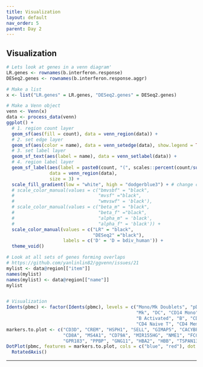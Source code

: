```yaml
---
title: Visualization
layout: default
nav_order: 5
parent: Day 2
---
```

## Visualization
```r
# Lets look at genes in a venn diagram'
LR.genes <- rownames(b.interferon.response)
DESeq2.genes <- rownames(b.interferon.response.aggr)

# Make a list
x <- list("LR.genes" = LR.genes, "DESeq2.genes" = DESeq2.genes)

# Make a Venn object
venn <- Venn(x)
data <- process_data(venn)
ggplot() +
  # 1. region count layer
  geom_sf(aes(fill = count), data = venn_region(data)) +
  # 2. set edge layer
  geom_sf(aes(color = name), data = venn_setedge(data), show.legend = TRUE, size = 2) +
  # 3. set label layer
  geom_sf_text(aes(label = name), data = venn_setlabel(data)) +
  # 4. region label layer
  geom_sf_label(aes(label = paste0(count, "(", scales::percent(count/sum(count), accuracy = 2), ")")), 
                data = venn_region(data),
                size = 3) +
  scale_fill_gradient(low = "white", high = "dodgerblue3") + # change color based on celltype
  # scale_color_manual(values = c("bmvsbf" = "black",
  #                               "mvsf" ="black", 
  #                               "wmvswf" = 'black'),
  # scale_color_manual(values = c("beta_m" = "black",
  #                               "beta_f" ="black",
  #                               "alpha_m" = 'black',
  #                               "alpha_f" = 'black')) +
  scale_color_manual(values = c("LR" = "black",
                                "DESeq2" ="black"),
                     labels = c('D' = 'D = bdiv_human')) +
  theme_void()

# Look at all sets of genes forming overlaps
# https://github.com/yanlinlin82/ggvenn/issues/21
mylist <- data@region[["item"]]
names(mylist)
names(mylist) <- data@region[["name"]]
mylist


# Visualization
Idents(pbmc) <- factor(Idents(pbmc), levels = c("Mono/Mk Doublets", "pDC", "Eryth", 
                                                "Mk", "DC", "CD14 Mono", "CD16 Mono", 
                                                "B Activated", "B", "CD8 T", "NK", "T activated",
                                                "CD4 Naive T", "CD4 Memory T"))
markers.to.plot <- c("CD3D", "CREM", "HSPH1", "SELL", "GIMAP5", "CACYBP", "GNLY", "NKG7", "CCL5",
                     "CD8A", "MS4A1", "CD79A", "MIR155HG", "NME1", "FCGR3A", "VMO1", "CCL2", "S100A9", "HLA-DQA1",
                     "GPR183", "PPBP", "GNG11", "HBA2", "HBB", "TSPAN13", "IL3RA", "IGJ")
DotPlot(pbmc, features = markers.to.plot, cols = c("blue", "red"), dot.scale = 8, split.by = "stim") +
  RotatedAxis()
```
----

[Just the Docs]: https://just-the-docs.github.io/just-the-docs/
[GitHub Pages]: https://docs.github.com/en/pages
[README]: https://github.com/just-the-docs/just-the-docs-template/blob/main/README.md
[Jekyll]: https://jekyllrb.com
[GitHub Pages / Actions workflow]: https://github.blog/changelog/2022-07-27-github-pages-custom-github-actions-workflows-beta/
[use this template]: https://github.com/just-the-docs/just-the-docs-template/generate
